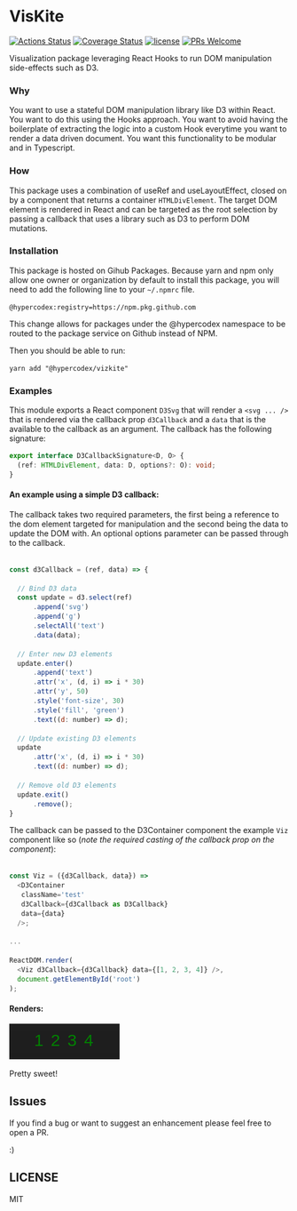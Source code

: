 # VisKite
[![Actions Status](https://github.com/hypercodex/vizkite/workflows/CI/badge.svg)](https://github.com/hypercodex/vizkite/actions)
[![Coverage Status](https://coveralls.io/repos/github/hypercodex/vizkite/badge.svg?branch=master)](https://coveralls.io/github/hypercodex/vizkite?branch=master)
[![license](https://img.shields.io/badge/License-MIT-purple.svg)](LICENSE)
[![PRs Welcome](https://img.shields.io/badge/PRs-welcome-brightgreen.svg?style=flat)](http://makeapullrequest.com)

Visualization package leveraging React Hooks to run DOM manipulation side-effects such as D3.

### Why
You want to use a stateful DOM manipulation library like D3 within React. You want to do this using the Hooks approach. You want to avoid having the boilerplate of extracting the logic into a custom Hook everytime you want to render a data driven document. You want this functionality to be modular and in Typescript.

### How
This package uses a combination of useRef and useLayoutEffect, closed on by a component that returns a container `HTMLDivElement`. The target DOM element is rendered in React and can be targeted as the root selection by passing a callback that uses a library such as D3 to perform DOM mutations.

### Installation
This package is hosted on Gihub Packages. Because yarn and npm only allow one owner or organization by default to install this package, you will need to add the following line to your `~/.npmrc` file. 

`@hypercodex:registry=https://npm.pkg.github.com`

This change allows for packages under the @hypercodex namespace to be routed to the package service on Github instead of NPM. 

Then you should be able to run:

`yarn add "@hypercodex/vizkite"`

### Examples
This module exports a React component `D3Svg` that will render a `<svg ... />` that is rendered via the callback prop `d3Callback` and a `data` that is the available to the callback as an argument. 
The callback has the following signature:

```typescript
export interface D3CallbackSignature<D, O> {
  (ref: HTMLDivElement, data: D, options?: O): void;
}
```

#### An example using a simple D3 callback:

The callback takes two required parameters, the first being a reference to the dom element targeted for manipulation and the second being the data to update the DOM with. An optional options parameter can be passed through to the callback. 

```javascript

const d3Callback = (ref, data) => {

  // Bind D3 data
  const update = d3.select(ref)
      .append('svg')
      .append('g')
      .selectAll('text')
      .data(data);

  // Enter new D3 elements
  update.enter()
      .append('text')
      .attr('x', (d, i) => i * 30)
      .attr('y', 50)
      .style('font-size', 30)
      .style('fill', 'green')
      .text((d: number) => d);

  // Update existing D3 elements
  update
      .attr('x', (d, i) => i * 30)
      .text((d: number) => d);

  // Remove old D3 elements
  update.exit()
      .remove();
}
```

The callback can be passed to the D3Container component the example `Viz` component like so (_note the required casting of the callback prop on the component_):
```typescript

const Viz = ({d3Callback, data}) => 
  <D3Container
   className='test'
   d3Callback={d3Callback as D3Callback}
   data={data}
  />;

...

ReactDOM.render(
  <Viz d3Callback={d3Callback} data={[1, 2, 3, 4]} />,
  document.getElementById('root')
);
```

#### Renders: 
![Example output](https://github.com/hypercodex/vizkite/blob/master/img/vizkite_example.png)

Pretty sweet!




## Issues
If you find a bug or want to suggest an enhancement please feel free to open a PR.

:)


## LICENSE
MIT


